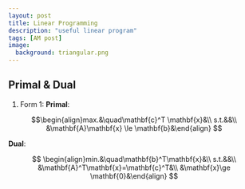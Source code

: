```yaml
---
layout: post
title: Linear Programming
description: "useful linear program"
tags: [AM post]
image:
  background: triangular.png
---
```


## Primal \& Dual

1. Form 1:
**Primal**:

$$\begin{align}max.&\quad\mathbf{c}^T \mathbf{x}&\\
s.t.&&\\
&\mathbf{A}\mathbf{x} \le \mathbf{b}&\end{align}
$$

**Dual**:

$$
\begin{align}min.&\quad\mathbf{b}^T\mathbf{x}&\\
s.t.&&\\
&\mathbf{A}^T\mathbf{x}=\mathbf{c}^T&\\
&\mathbf{x}\ge \mathbf{0}&\end{align}
$$





  


